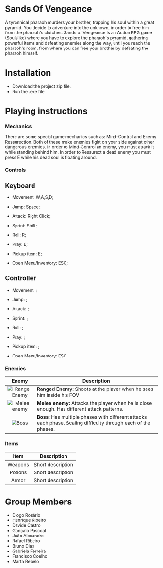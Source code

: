 
# Sands Of Vengeance

A tyrannical pharaoh murders your brother, trapping his soul within a great
pyramid. You decide to adventure into the unknown, in order to free him from the pharaoh's clutches. Sands of Vengeance is an Action RPG game (Soulslike) where you have to explore the pharaoh's pyramid, gathering powerful items and defeating enemies along the way, until you reach the pharaoh's room, from where you can free your brother by defeating the pharaoh himself.

# Installation

- Download the project zip file.
- Run the .exe file


# Playing instructions

### Mechanics

There are some special game mechanics such as: Mind-Control and Enemy Ressurection. Both of these make enemies fight on your side against other dangerous enemies. In order to Mind-Control an enemy, you must attack it while standing behind him. In order to Ressurect a dead enemy you must press E while his dead soul is floating around.

### Controls

## Keyboard

- Movement: W,A,S,D;

- Jump: Space;

- Attack: Right Click;

- Sprint: Shift;

- Roll: R;

- Pray: E; 

- Pickup item: E;

- Open Menu/Inventory: ESC; 

## Controller

- Movement: ;

- Jump: ;

- Attack: ;

- Sprint: ;

- Roll: ;

- Pray: ; 

- Pickup item: ;

- Open Menu/Inventory: ESC

### Enemies

|                    Enemy                    | Description                                                                                                                                                                                             |
| :------------------------------------------------: | ------------------------------------------------------------------------------------------------------------------------------------------------------------------------------------------------------- |
| ![Range Enemy](Images/ranged.png) | **Ranged Enemy:** Shoots at the player when he sees him inside his FOV |
|    ![Melee enemy](Images/melee.png)     | **Melee enemy:** Attacks the player when he is close enough. Has different attack patterns.                                       |
|   ![Boss](Images/boss.png)   | **Boss:** Has multiple phases with different attacks each phase. Scaling difficulty through each of the phases.                                                                                                                 |

### Items

|                   Item                     | Description                                                                                                                                                                                                                 |
| :----------------------------------------------------: | --------------------------------------------------------------------------------------------------------------------------------------------------------------------------------------------------------------------------- |
|       Weapons        | Short description                                                                                                                                                   |
|        Potions         | Short description                                                                                                                                                        |
|         Armor          | Short description                                                                                                                                                            |


# Group Members

- Diogo Rosário 
- Henrique Ribeiro
- Davide Castro
- Gonçalo Pascoal
- João Alexandre
- Rafael Ribeiro
- Bruno Dias
- Gabriela Ferreira
- Francisco Coelho
- Marta Rebelo
